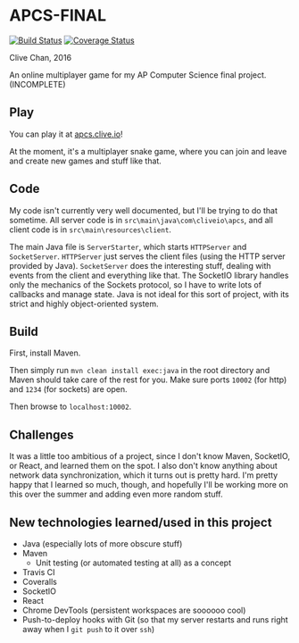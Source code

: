 APCS-FINAL
==========
[![Build Status](https://travis-ci.org/cchan/apcs-final.svg?branch=master)](https://travis-ci.org/cchan/apcs-final)
[![Coverage Status](https://coveralls.io/repos/github/cchan/apcs-final/badge.svg?branch=master)](https://coveralls.io/github/cchan/apcs-final?branch=master)


Clive Chan, 2016

An online multiplayer game for my AP Computer Science final project. (INCOMPLETE)


Play
----
You can play it at [apcs.clive.io](http://apcs.clive.io)!

At the moment, it's a multiplayer snake game, where you can join and leave and create new games and stuff like that.


Code
----
My code isn't currently very well documented, but I'll be trying to do that sometime.
All server code is in `src\main\java\com\cliveio\apcs`, and all client code is in `src\main\resources\client`.

The main Java file is `ServerStarter`, which starts `HTTPServer` and `SocketServer`. `HTTPServer` just serves the client files (using the HTTP server provided by Java). `SocketServer` does the interesting stuff, dealing with events from the client and everything like that. The SocketIO library handles only the mechanics of the Sockets protocol, so I have to write lots of callbacks and manage state. Java is not ideal for this sort of project, with its strict and highly object-oriented system.


Build
-----
First, install Maven.

Then simply run `mvn clean install exec:java` in the root directory and Maven should take care of the rest for you.
Make sure ports `10002` (for http) and `1234` (for sockets) are open.

Then browse to `localhost:10002`.


Challenges
----------
It was a little too ambitious of a project, since I don't know Maven, SocketIO, or React, and learned them on the spot. I also don't know anything about network data synchronization, which it turns out is pretty hard. I'm pretty happy that I learned so much, though, and hopefully I'll be working more on this over the summer and adding even more random stuff.


New technologies learned/used in this project
---------------------------------------------
* Java (especially lots of more obscure stuff)
* Maven
  * Unit testing (or automated testing at all) as a concept
* Travis CI
* Coveralls
* SocketIO
* React
* Chrome DevTools (persistent workspaces are soooooo cool)
* Push-to-deploy hooks with Git (so that my server restarts and runs right away when I `git push` to it over `ssh`)
